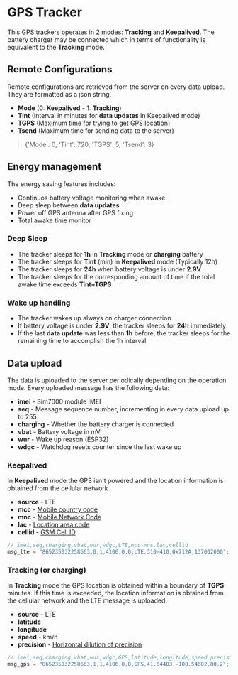 # GPS Tracker

This GPS trackers operates in 2 modes: **Tracking** and **Keepalived**. The battery charger may be connected which in terms of functionality is equivalent to the **Tracking** mode.

## Remote Configurations

Remote configurations are retrieved from the server on every data upload. They are formatted as a json string.

* **Mode** (0: **Keepalived** \- 1: **Tracking**)
* **Tint** (Interval in minutes for **data updates** in Keepalived mode)
* **TGPS** (Maximum time for trying to get GPS location)
* **Tsend** (Maximum time for sending data to the server)

> {'Mode': 0, 'Tint': 720, 'TGPS': 5, 'Tsend': 3}

## Energy management

The energy saving features includes:

* Continuos battery voltage monitoring when awake
* Deep sleep between **data updates**
* Power off GPS antenna after GPS fixing
* Total awake time monitor

### Deep Sleep

* The tracker sleeps for **1h** in **Tracking** mode or **charging** battery
* The tracker sleeps for **Tint** (min) in **Keepalived** mode (Typically 12h)
* The tracker sleeps for **24h** when battery voltage is under **2.9V**
* The tracker sleeps for the corresponding amount of time if the total awake time exceeds **Tint+TGPS**

### Wake up handling

* The tracker wakes up always on charger connection
* If battery voltage is under **2.9V**, the tracker sleeps for **24h** immediately
* If the last **data update** was less than **1h** before, the tracker sleeps for the remaining time to accomplish the 1h interval

## Data upload

The data is uploaded to the server periodically depending on the operation mode. Every uploaded message has the following data:

* **imei** \- Sim7000 module IMEI
* **seq** \- Message sequence number\, incrementing in every data upload up to 255
* **charging** \- Whether the battery charger is connected
* **vbat** \- Battery voltage in mV
* **wur** \- Wake up reason \(ESP32\)
* **wdgc** \- Watchdog resets counter since the last wake up

### Keepalived

In **Keepalived** mode the GPS isn't powered and the location information is obtained from the cellular network

* **source** - LTE
* **mcc** - [Mobile country code](https://en.wikipedia.org/wiki/Mobile_country_code)
* **mnc** - [Mobile Network Code](https://en.wikipedia.org/?title=Mobile_Network_Code&redirect=no)
* **lac** - [Location area code](https://en.wikipedia.org/wiki/Location_area_identity)
* **cellid** - [GSM Cell ID](https://en.wikipedia.org/wiki/GSM_Cell_ID)

```c
// imei,seq,charging,vbat,wur,wdgc,LTE,mcc-mnc,lac,cellid
msg_lte = "865235032258663,0,1,4106,0,0,LTE,310-410,0x712A,137002000";
```

### Tracking (or charging)

In **Tracking** mode the GPS location is obtained within a boundary of **TGPS** minutes. If this time is exceeded, the location information is obtained from the cellular network and the LTE message is uploaded.

* **source** - LTE
* **latitude**
* **longitude**
* **speed** \- km/h
* **precision** - [Horizontal dilution of precision](https://en.wikipedia.org/wiki/Dilution_of_precision_%28navigation%29)

```c
// imei,seq,charging,vbat,wur,wdgc,GPS,latitude,longitude,speed,precision
msg_gps = "865235032258663,1,1,4106,0,0,GPS,41.64403,-108.54682,80,2";
```
